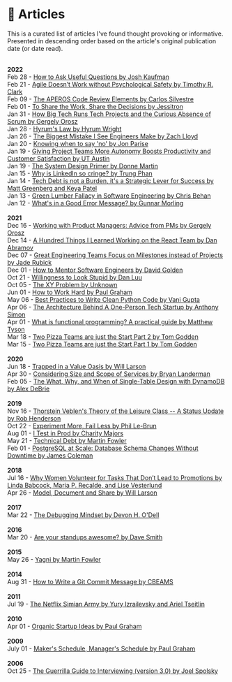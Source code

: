 # 📄 Articles
This is a curated list of articles I've found thought provoking or informative. Presented in descending order based on the article's original publication date (or date read).

<br>
<b>2022</b>
<br>
Feb 28 - <a href="https://joshkaufman.net/how-to-ask-useful-questions/">How to Ask Useful Questions by Josh Kaufman</a>
<br>
Feb 21 - <a href="https://hbr.org/2022/02/agile-doesnt-work-without-psychological-safety">Agile Doesn’t Work without Psychological Safety by Timothy R. Clark</a>
<br>
Feb 09 - <a href="https://www.linkedin.com/pulse/aperos-code-review-elements-carlos-silvestre/">The APEROS Code Review Elements by Carlos Silvestre</a>
<br>
Feb 01 - <a href="https://jessitron.com/2022/02/01/to-share-the-work-share/">To Share the Work, Share the Decisions by Jessitron</a>
<br>
Jan 31 - <a href="https://blog.pragmaticengineer.com/project-management-at-big-tech/">How Big Tech Runs Tech Projects and the Curious Absence of Scrum by Gergely Orosz</a>
<br>
Jan 28 - <a href="https://www.hyrumslaw.com/">Hyrum's Law by Hyrum Wright</a>
<br>
Jan 26 - <a href="https://www.thezbook.com/the-biggest-mistake-i-see-engineers-make-2/">The Biggest Mistake I See Engineers Make by Zach Lloyd</a>
<br>
Jan 20 - <a href="https://github.com/readme/guides/decision-framework">Knowing when to say 'no' by Jon Parise</a>
<br>
Jan 19 - <a href="https://news.utexas.edu/2022/01/19/giving-project-teams-more-autonomy-boosts-productivity-and-customer-satisfaction/">Giving Project Teams More Autonomy Boosts Productivity and Customer Satisfaction by UT Austin</a>
<br>
Jan 19 - <a href="https://github.com/donnemartin/system-design-primer">The System Design Primer by Donne Martin</a>
<br>
Jan 15 - <a href="https://trungphan.substack.com/p/why-is-linkedin-so-cringe">Why is LinkedIn so cringe? by Trung Phan</a>
<br>
Jan 14 - <a href="https://www.reforge.com/blog/managing-tech-debt">Tech Debt is not a Burden, it's a Strategic Lever for Success by Matt Greenberg and Keya Patel</a>
<br>
Jan 13 - <a href="https://www.chrisbehan.ca/posts/green-lumber-fallacy-in-software">Green Lumber Fallacy in Software Engineering by Chris Behan</a>
<br>
Jan 12 - <a href="https://www.morling.dev/blog/whats-in-a-good-error-message/">What's in a Good Error Message? by Gunnar Morling</a>
<br>

<br>
<b>2021</b>
<br>
Dec 16 - <a href="https://newsletter.pragmaticengineer.com/p/working-with-product-managers-advice-from-pms">Working with Product Managers: Advice from PMs by Gergely Orosz</a>
<br>
Dec 14 - <a href="https://threadreaderapp.com/thread/1470613731071696896.html">A Hundred Things I Learned Working on the React Team by Dan Abramov</a>
<br>
Dec 07 - <a href="https://www.rubick.com/milestones-not-projects/">Great Engineering Teams Focus on Milestones instead of Projects by Jade Rubick</a>
<br>
Dec 01 - <a href="https://xdg.me/mentor-engineers/">How to Mentor Software Engineers by David Golden</a>
<br>
Oct 21 - <a href="https://danluu.com/look-stupid/">Willingness to Look Stupid by Dan Luu</a>
<br>
Oct 05 - <a href="https://xyproblem.info/">The XY Problem by Unknown</a>
<br>
Jun 01 - <a href="http://www.paulgraham.com/hwh.html">How to Work Hard by Paul Graham</a>
<br>
May 06 - <a href="https://www.geeksforgeeks.org/best-practices-to-write-clean-python-code/">Best Practices to Write Clean Python Code by Vani Gupta</a>
<br>
Apr 06 - <a href="https://anthonynsimon.com/blog/one-man-saas-architecture/">The Architecture Behind A One-Person Tech Startup by Anthony Simon</a>
<br>
Apr 01 - <a href="https://www.infoworld.com/article/3613715/what-is-functional-programming-a-practical-guide.html">What is functional programming? A practical guide by Matthew Tyson</a>
<br>
Mar 18 - <a href="https://aws.amazon.com/blogs/enterprise-strategy/two-pizza-teams-are-just-the-start-accountability-and-empowerment-are-key-to-high-performing-agile-organizations-part-2/">Two Pizza Teams are just the Start Part 2 by Tom Godden</a>
<br>
Mar 15 - <a href="https://aws.amazon.com/blogs/enterprise-strategy/two-pizza-teams-are-just-the-start-accountability-and-empowerment-are-key-to-high-performing-agile-organizations-part-1/">Two Pizza Teams are just the Start Part 1 by Tom Godden</a>
<br>

<br>
<b>2020</b>
<br>
Jun 18 - <a href="https://lethain.com/values-oasis/">Trapped in a Value Oasis by Will Larson</a>
<br>
Apr 30 - <a href="https://aws.amazon.com/blogs/enterprise-strategy/considering-size-and-scope-of-services/">Considering Size and Scope of Services by Bryan Landerman</a>
<br>
Feb 05 - <a href="https://www.alexdebrie.com/posts/dynamodb-single-table/">The What, Why, and When of Single-Table Design with DynamoDB by Alex DeBrie</a>
<br>

<br>
<b>2019</b>
<br>
Nov 16 - <a href="https://quillette.com/2019/11/16/thorstein-veblens-theory-of-the-leisure-class-a-status-update/#:~:text=Thorstein%20Veblen's%20Theory%20of%20the%20Leisure%20Class%E2%80%94A%20Status%20Update,-Rob%20Henderson&text=Luxury%20beliefs%20are%20ideas%20and,class%20with%20their%20material%20accoutrements.">Thorstein Veblen's Theory of the Leisure Class -- A Status Update by Rob Henderson</a>
<br>
Oct 22 - <a href="https://aws.amazon.com/blogs/enterprise-strategy/experiment-more-fail-less/">Experiment More, Fail Less by Phil Le-Brun</a>
<br>
Aug 01 - <a href="https://increment.com/testing/i-test-in-production/">I Test in Prod by Charity Majors</a>
<br>
May 21 - <a href="https://martinfowler.com/bliki/TechnicalDebt.html">Technical Debt by Martin Fowler</a>
<br>
Feb 01 - <a href="https://medium.com/paypal-tech/postgresql-at-scale-database-schema-changes-without-downtime-20d3749ed680">PostgreSQL at Scale: Database Schema Changes Without Downtime by James Coleman</a>
<br>

<br>
<b>2018</b>
<br>
Jul 16 - <a href="https://hbr.org/2018/07/why-women-volunteer-for-tasks-that-dont-lead-to-promotions">Why Women Volunteer for Tasks That Don’t Lead to Promotions by Linda Babcock, Maria P. Recalde, and Lise Vesterlund</a>
<br>
Apr 26 - <a href="https://lethain.com/model-document-share/">Model, Document and Share by Will Larson</a>
<br>


<br>
<b>2017</b>
<br>
Mar 22 - <a href="https://queue.acm.org/detail.cfm?id=3068754">The Debugging Mindset by Devon H. O'Dell</a>
<br>

<br>
<b>2016</b>
<br>
Mar 20 - <a href="https://blog.standuply.com/are-your-standups-awesome-91fb124033be">Are your standups awesome? by Dave Smith</a>
<br>

<br>
<b>2015</b>
<br>
May 26 - <a href="https://martinfowler.com/bliki/Yagni.html">Yagni by Martin Fowler</a>
<br>

<br>
<b>2014</b>
<br>
Aug 31 - <a href="https://cbea.ms/git-commit/">How to Write a Git Commit Message by CBEAMS</a>
<br>

<br>
<b>2011</b>
<br>
Jul 19 - <a href="https://netflixtechblog.com/the-netflix-simian-army-16e57fbab116">The Netflix Simian Army by Yury Izrailevsky and Ariel Tseitlin</a>
<br>

<br>
<b>2010</b>
<br>
Apr 01 - <a href="http://www.paulgraham.com/organic.html">Organic Startup Ideas by Paul Graham</a>
<br>

<br>
<b>2009</b>
<br>
July 01 - <a href="http://www.paulgraham.com/makersschedule.html">Maker's Schedule, Manager's Schedule by Paul Graham</a>
<br>

<br>
<b>2006</b>
<br>
Oct 25 - <a href="https://www.joelonsoftware.com/2006/10/25/the-guerrilla-guide-to-interviewing-version-30/">The Guerrilla Guide to Interviewing (version 3.0) by Joel Spolsky</a>

